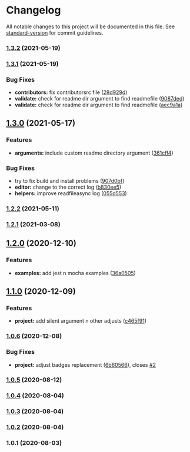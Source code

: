 # Changelog

All notable changes to this project will be documented in this file. See [standard-version](https://github.com/conventional-changelog/standard-version) for commit guidelines.

### [1.3.2](https://github.com/olavoparno/istanbul-badges-readme/compare/v1.3.1...v1.3.2) (2021-05-19)

### [1.3.1](https://github.com/olavoparno/istanbul-badges-readme/compare/v1.3.0...v1.3.1) (2021-05-19)


### Bug Fixes

* **contributors:** fix contributorsrc file ([28d929d](https://github.com/olavoparno/istanbul-badges-readme/commit/28d929d286e416332a3a00d8364beb1617580976))
* **validate:** check for readme dir argument to find readmefile ([9087ded](https://github.com/olavoparno/istanbul-badges-readme/commit/9087ded1b14f3d666ba5c419255bf12778064095))
* **validate:** check for readme dir argument to find readmefile ([aec9a1a](https://github.com/olavoparno/istanbul-badges-readme/commit/aec9a1a548367cd6a943a5626f9da70e810f0271))

## [1.3.0](https://github.com/olavoparno/istanbul-badges-readme/compare/v1.2.2...v1.3.0) (2021-05-17)


### Features

* **arguments:** include custom readme directory argument ([361cff4](https://github.com/olavoparno/istanbul-badges-readme/commit/361cff42aa3f38033672a58bec759265ff852051))


### Bug Fixes

* try to fix build and install problems ([907d0bf](https://github.com/olavoparno/istanbul-badges-readme/commit/907d0bfd6c5f2d532e094848cbc0ef6f399c1691))
* **editor:** change to the correct log ([b830ee5](https://github.com/olavoparno/istanbul-badges-readme/commit/b830ee5ff8b71ace266e367fb2fde907379f2476))
* **helpers:** improve readfileasync log ([055d553](https://github.com/olavoparno/istanbul-badges-readme/commit/055d5534aa00b954f467d9260c556fed5ad05eba))

### [1.2.2](https://github.com/olavoparno/istanbul-badges-readme/compare/v1.2.1...v1.2.2) (2021-05-11)

### [1.2.1](https://github.com/olavoparno/istanbul-badges-readme/compare/v1.2.0...v1.2.1) (2021-03-08)

## [1.2.0](https://github.com/olavoparno/istanbul-badges-readme/compare/v1.1.0...v1.2.0) (2020-12-10)


### Features

* **examples:** add jest n mocha examples ([36a0505](https://github.com/olavoparno/istanbul-badges-readme/commit/36a05057af59060d621695c75caf973a7cf4979c))

## [1.1.0](https://github.com/olavoparno/istanbul-badges-readme/compare/v1.0.6...v1.1.0) (2020-12-09)


### Features

* **project:** add silent argument n other adjusts ([c465f91](https://github.com/olavoparno/istanbul-badges-readme/commit/c465f91eca99412b954b2ec0451380c4942d8ac3))

### [1.0.6](https://github.com/olavoparno/istanbul-badges-readme/compare/v1.0.5...v1.0.6) (2020-12-08)


### Bug Fixes

* **project:** adjust badges replacement ([6b60566](https://github.com/olavoparno/istanbul-badges-readme/commit/6b60566e491cd046369acf91aa4b875ef971596a)), closes [#2](https://github.com/olavoparno/istanbul-badges-readme/issues/2)

### [1.0.5](https://github.com/olavoparno/istanbul-badges-readme/compare/v1.0.4...v1.0.5) (2020-08-12)

### [1.0.4](https://github.com/olavoparno/istanbul-badges-readme/compare/v1.0.2...v1.0.4) (2020-08-04)

### [1.0.3](https://github.com/olavoparno/istanbul-badges-readme/compare/v1.0.2...v1.0.3) (2020-08-04)

### [1.0.2](https://github.com/olavoparno/istanbul-badges-readme/compare/v1.0.1...v1.0.2) (2020-08-04)

### 1.0.1 (2020-08-03)
